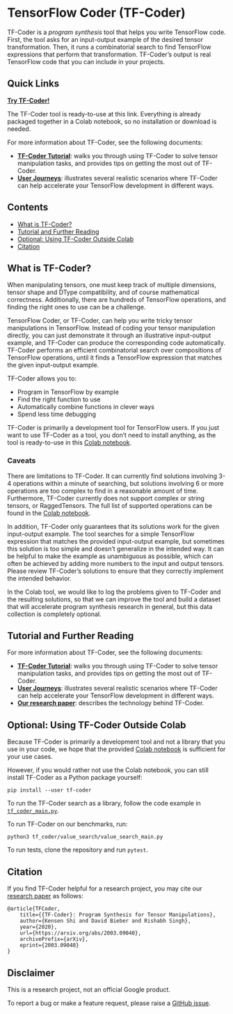 # TensorFlow Coder (TF-Coder)

TF-Coder is a _program synthesis_ tool that helps you write TensorFlow code.
First, the tool asks for an input-output example of the desired tensor
transformation. Then, it runs a combinatorial search to find TensorFlow
expressions that perform that transformation. TF-Coder’s output is real
TensorFlow code that you can include in your projects.

## Quick Links

[**Try TF-Coder!**](https://colab.research.google.com/github/google-research/tensorflow-coder/blob/master/TF-Coder_Colab.ipynb)

The TF-Coder tool is ready-to-use at this link. Everything is already packaged
together in a Colab notebook, so no installation or download is needed.

For more information about TF-Coder, see the following documents:
* [**TF-Coder Tutorial**](Tutorial.md): walks you through using TF-Coder to
  solve tensor manipulation tasks, and provides tips on getting the most out of
  TF-Coder.
* [**User Journeys**](UserJourneys.md): illustrates several realistic scenarios
  where TF-Coder can help accelerate your TensorFlow development in different
  ways.

## Contents

* [What is TF-Coder?](#what-is-tf-coder)
* [Tutorial and Further Reading](#tutorial-and-further-reading)
* [Optional: Using TF-Coder Outside Colab](#optional-using-tf-coder-outside-colab)
* [Citation](#citation)

## What is TF-Coder?

When manipulating tensors, one must keep track of multiple dimensions, tensor
shape and DType compatibility, and of course mathematical correctness.
Additionally, there are hundreds of TensorFlow operations, and finding the right
ones to use can be a challenge.

TensorFlow Coder, or TF-Coder, can help you write tricky tensor manipulations in
TensorFlow. Instead of coding your tensor manipulation directly, you can just
demonstrate it through an illustrative input-output example, and TF-Coder can
produce the corresponding code automatically. TF-Coder performs an efficient
combinatorial search over compositions of TensorFlow operations, until it finds
a TensorFlow expression that matches the given input-output example.

TF-Coder allows you to:
* Program in TensorFlow by example
* Find the right function to use
* Automatically combine functions in clever ways
* Spend less time debugging

TF-Coder is primarily a development tool for TensorFlow users. If you just want
to use TF-Coder as a tool, you don’t need to install anything, as the tool is
ready-to-use in this
[Colab notebook](https://colab.research.google.com/github/google-research/tensorflow-coder/blob/master/TF-Coder_Colab.ipynb).

### Caveats

There are limitations to TF-Coder. It can currently find solutions involving 3-4
operations within a minute of searching, but solutions involving 6 or more
operations are too complex to find in a reasonable amount of time. Furthermore,
TF-Coder currently does not support complex or string tensors, or RaggedTensors.
The full list of supported operations can be found in the
[Colab notebook](https://colab.research.google.com/github/google-research/tensorflow-coder/blob/master/TF-Coder_Colab.ipynb#scrollTo=Q6uRr4x9WHRC).

In addition, TF-Coder only guarantees that its solutions work for the given
input-output example. The tool searches for a simple TensorFlow expression that
matches the provided input-output example, but sometimes this solution is too
simple and doesn’t generalize in the intended way. It can be helpful to make the
example as unambiguous as possible, which can often be achieved by adding more
numbers to the input and output tensors. Please review TF-Coder’s solutions to
ensure that they correctly implement the intended behavior.

In the Colab tool, we would like to log the problems given to TF-Coder and the
resulting solutions, so that we can improve the tool and build a dataset that
will accelerate program synthesis research in general, but this data collection
is completely optional.

## Tutorial and Further Reading

For more information about TF-Coder, see the following documents:
* [**TF-Coder Tutorial**](Tutorial.md): walks you through using TF-Coder to
  solve tensor manipulation tasks, and provides tips on getting the most out of
  TF-Coder.
* [**User Journeys**](UserJourneys.md): illustrates several realistic scenarios
  where TF-Coder can help accelerate your TensorFlow development in different
  ways.
* [**Our research paper**](https://arxiv.org/abs/2003.09040): describes the
  technology behind TF-Coder.

## Optional: Using TF-Coder Outside Colab

Because TF-Coder is primarily a development tool and not a library that you use
in your code, we hope that the provided
[Colab notebook](https://colab.research.google.com/github/google-research/tensorflow-coder/blob/master/TF-Coder_Colab.ipynb)
is sufficient for your use cases.

However, if you would rather not use the Colab notebook, you can still install
TF-Coder as a Python package yourself:
```
pip install --user tf-coder
```

To run the TF-Coder search as a library, follow the code example in
[`tf_coder_main.py`](tf_coder/tf_coder_main.py).

To run TF-Coder on our benchmarks, run:
```
python3 tf_coder/value_search/value_search_main.py
```

To run tests, clone the repository and run `pytest`.

## Citation

If you find TF-Coder helpful for a research project, you may cite our [research
paper](https://arxiv.org/abs/2003.09040) as follows:
```
@article{TFCoder,
    title={{TF-Coder}: Program Synthesis for Tensor Manipulations},
    author={Kensen Shi and David Bieber and Rishabh Singh},
    year={2020},
    url={https://arxiv.org/abs/2003.09040},
    archivePrefix={arXiv},
    eprint={2003.09040}
}
```

## Disclaimer

This is a research project, not an official Google product.

To report a bug or make a feature request, please raise a
[GitHub issue](https://github.com/google-research/tensorflow-coder/issues).
